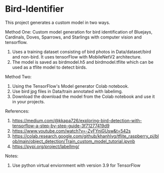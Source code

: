 # Bird-Identifier

This project generates a custom model in two ways. 

Method One:
Custom model generation for bird identification of Bluejays, Cardinals, Doves, Sparrows, and Starlings with computer vision and tensorflow.

1. Uses a training dataset consisting of bird photos in Data/dataset/bird and non-bird. It uses tensorFlow with MobileNetV2 architecture.
2. The model is saved as birdmodel.h5 and birdmodel.tflite which can be used as a tflite model to detect birds.


Method Two:
1. Using the TensorFlow's Model  generator Colab notebook.
2. Use bird jpg files in Data/train annotated with labelimg.
3. Download the download the model from the Colab notebook and use it in your projects. 

References:
1. https://medium.com/@kkapa726/exploring-bird-detection-with-tensorflow-a-step-by-step-guide-3f71277419d9
2. https://www.youtube.com/watch?v=-ZyFYniGUsw&t=542s
3. https://colab.research.google.com/github/khanhlvg/tflite_raspberry_pi/blob/main/object_detection/Train_custom_model_tutorial.ipynb 
4. https://pypi.org/project/labelImg/ 

Notes:
1. Use python virtual enviornment with version 3.9 for TensorFlow